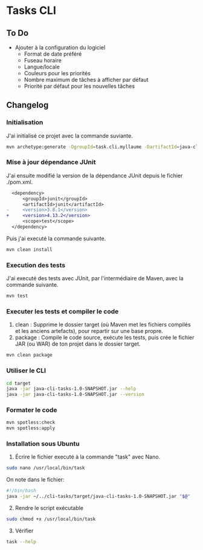 # Tasks CLI

## To Do

- Ajouter à la configuration du logiciel
  - Format de date préféré
  - Fuseau horaire
  - Langue/locale
  - Couleurs pour les priorités
  - Nombre maximum de tâches à afficher par défaut
  - Priorité par défaut pour les nouvelles tâches


## Changelog

### Initialisation

J'ai initialisé ce projet avec la commande suviante.

```bash
mvn archetype:generate -DgroupId=task.cli.myllaume -DartifactId=java-cli-tasks -DarchetypeArtifactId=maven-archetype-quickstart -DinteractiveMode=false
```

### Mise à jour dépendance JUnit

J'ai ensuite modifié la version de la dépendance JUnit depuis le fichier ./pom.xml.

```diff
  <dependency>
      <groupId>junit</groupId>
      <artifactId>junit</artifactId>
-     <version>3.8.1</version>
+     <version>4.13.2</version>
      <scope>test</scope>
  </dependency>
```

Puis j'ai executé la commande suivante.

```bash
mvn clean install
```

### Execution des tests

J'ai executé des tests avec JUnit, par l'intermédiaire de Maven, avec la commande suivante.

```bash
mvn test
```

### Executer les tests et compiler le code

1. clean : Supprime le dossier target (où Maven met les fichiers compilés et les anciens artefacts), pour repartir sur une base propre.
2. package : Compile le code source, exécute les tests, puis crée le fichier JAR (ou WAR) de ton projet dans le dossier target.

```bash
mvn clean package
```

### Utiliser le CLI

```bash
cd target
java -jar java-cli-tasks-1.0-SNAPSHOT.jar --help
java -jar java-cli-tasks-1.0-SNAPSHOT.jar --version
```

### Formater le code

```bash
mvn spotless:check
mvn spotless:apply
```

### Installation sous Ubuntu

1. Écrire le fichier executé à la commande "task" avec Nano.

```bash
sudo nano /usr/local/bin/task
```

On note dans le fichier:

```bash
#!/bin/bash
java -jar ~/../cli-tasks/target/java-cli-tasks-1.0-SNAPSHOT.jar "$@"
```

2. Rendre le script exécutable

```bash
sudo chmod +x /usr/local/bin/task
```

3. Vérifier

```bash
task --help
```
